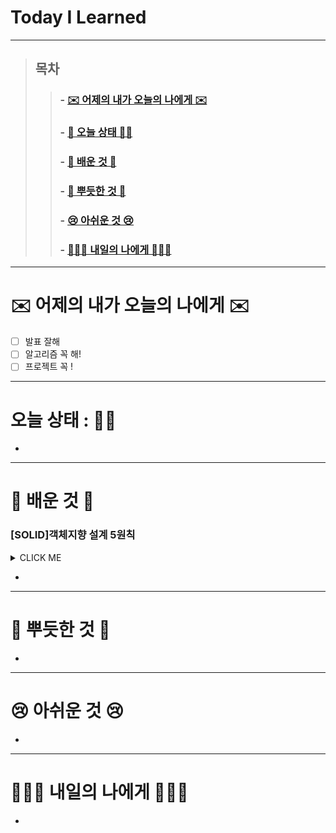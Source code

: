 

# Today I Learned

---

> ## 목차
>
> > ###  - [✉️ 어제의 내가 오늘의 나에게 ✉️](#%EF%B8%8F-%EC%96%B4%EC%A0%9C%EC%9D%98-%EB%82%B4%EA%B0%80-%EC%98%A4%EB%8A%98%EC%9D%98-%EB%82%98%EC%97%90%EA%B2%8C-%EF%B8%8F)
> >
> > ###  - [👵 오늘 상태 👵🏻](#%EC%98%A4%EB%8A%98-%EC%83%81%ED%83%9C--)
> >
> > ###  - [🧐 배운 것 🧐](#-%EB%B0%B0%EC%9A%B4-%EA%B2%83-)
> >
> > ###  - [🥰 뿌듯한 것 🥰](#-%EB%BF%8C%EB%93%AF%ED%95%9C-%EA%B2%83-)
> >
> > ###  - [😢 아쉬운 것 😢](#-%EC%95%84%EC%89%AC%EC%9A%B4-%EA%B2%83-)
> >
> > ###  - [🙋🏻‍♀️ 내일의 나에게 🙋🏻‍♀️](#%EF%B8%8F-%EB%82%B4%EC%9D%BC%EC%9D%98-%EB%82%98%EC%97%90%EA%B2%8C-%EF%B8%8F)

---

# ✉️ 어제의 내가 오늘의 나에게 ✉️

- [ ] 발표 잘해
- [ ] 알고리즘 꼭 해!
- [ ] 프로젝트 꼭 !

---

# 오늘 상태 : 👵🏻

- 

---

# 🧐 배운 것 🧐

### [SOLID]객체지향 설계 5원칙

<details><summary>CLICK ME</summary>
    내용
</d

<details><summary>CLICK ME</summary>
    내용
</details>

- 


---

# 🥰 뿌듯한 것 🥰

- 

---

# 😢 아쉬운 것 😢

- 

---

# 🙋🏻‍♀️ 내일의 나에게 🙋🏻‍♀️

- 

